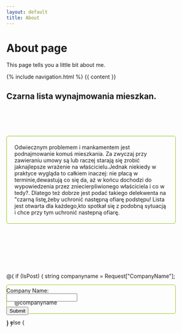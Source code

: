 ```yaml
---
layout: default
title: About
---
```

# About page

This page tells you a little bit about me.
<!doctype html>
<html>
  <head>
    <meta charset="utf-8">
    <title>{{ page.title }}</title>
  </head>
  <body>
    {% include navigation.html %}
    {{ content }}
  </body>
  <h2>Czarna lista wynajmowania mieszkan.</h2>
  <style>
    #rcorners2 {
    border-radius: 5px;
    border: 1px solid #8AC007;
    padding: 20px; 
    width: 400px;
   
    resize: vertical;
        
}
</style>
<aside>
    <div class="ex4">
     <a href="~/fa fa-thumbs-up"></a><div id="vc-feelback-main" data-access-token="6d31f93bca9335598759477f73a050b0" data-display-type="4"style=" width: 300px;height: 100px;margin-left: -180px;margin-top: -40px"></div></a></div>
    
</aside>
<body>
    <p id="rcorners2">Odwiecznym problemem i mankamentem jest podnajmowanie komuś mieszkania.
                  Za zwyczaj przy zawieraniu umowy są lub raczej starają się zrobić jaknajlepsze
                  wrażenie na właścicielu.Jednak niekiedy w praktyce wygląda to całkiem inaczej:
                  nie płacą w terminie,dewastują co się da, aż w końcu dochodzi do wypowiedzenia
                  przez zniecierpliwionego właściciela i co w tedy?.
                  Dlatego też dobrze jest podać takiego delekwenta na "czarną listę,żeby uchronić
                  następną ofiarę podstępu!
                  Lista jest otwarta dla każdego,kto spotkał się z podobną sytuacją i chce przy tym
                  uchronić nastepną ofiarę.</p>
<div class="ex4">
     <a href="~/fa fa-thumbs-up"></a><div id="vc-feelback-main" data-access-token="6d31f93bca9335598759477f73a050b0" data-display-type="4"style=" width: 300px;height: 100px"></div></a></div>
<script>
     
(function() { 
var v = document.createElement('script'); v.async = true; 
v.src = "http://assets-prod.vicomi.com/vicomi.js"; 
var s = document.getElementsByTagName('script')[0]; s.parentNode.insertBefore(v, s); 
})(); 
</script>

@{
if (IsPost)
{ 
string companyname = Request["CompanyName"]; 
 
<p id="rcorners2"><br> 
 @companyname <br> 
 </p> 
}
else
{
<form method="post" action=""style="margin-top: -100px">
Company Name:<br> 
<p class="padding"><input type="text" name="CompanyName" value=""style="margin-top: -15px"><br></p>
<p id="demo"></p>
<input type="submit" value="Submit" class="submit">
</form> 
}
} 
   
<script>
function myFunction() {
    var c = document.createComment("My personal comments");
    document.body.appendChild(c);
    var x = document.getElementById("demo");
    x.innerHTML = "A comment was added to this document, but as you know, comments are invisible.";
}
</script> 
</body>
</html>
